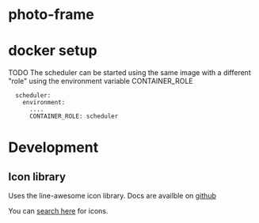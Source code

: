 # photo-frame

# docker setup

TODO
The scheduler can be started using the same image with a different "role" using the environment variable CONTAINER_ROLE 

```
  scheduler:
    environment:
      ....
      CONTAINER_ROLE: scheduler
```

# Development

## Icon library
Uses the line-awesome icon library. Docs are availble on [github]((https://github.com/icons8/line-awesome))

You can [search here](https://icons8.com/line-awesome) for icons.